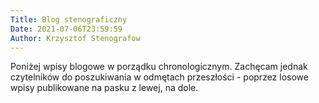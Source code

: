 ```yaml
---
Title: Blog stenograficzny
Date: 2021-07-06T23:59:59
Author: Krzysztof Stenografow
---
```


Poniżej wpisy blogowe w porządku chronologicznym. Zachęcam jednak czytelników do poszukiwania w odmętach przeszłości - poprzez losowe wpisy publikowane na pasku z lewej, na dole.